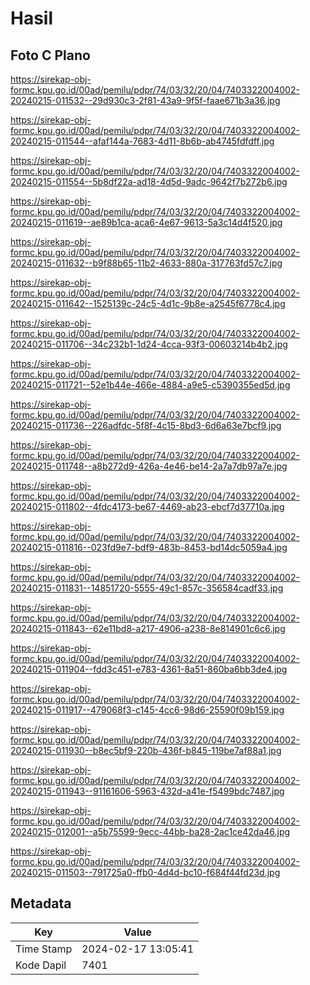 # Hasil

## Foto C Plano

https://sirekap-obj-formc.kpu.go.id/00ad/pemilu/pdpr/74/03/32/20/04/7403322004002-20240215-011532--29d930c3-2f81-43a9-9f5f-faae671b3a36.jpg

https://sirekap-obj-formc.kpu.go.id/00ad/pemilu/pdpr/74/03/32/20/04/7403322004002-20240215-011544--afaf144a-7683-4d11-8b6b-ab4745fdfdff.jpg

https://sirekap-obj-formc.kpu.go.id/00ad/pemilu/pdpr/74/03/32/20/04/7403322004002-20240215-011554--5b8df22a-ad18-4d5d-9adc-9642f7b272b6.jpg

https://sirekap-obj-formc.kpu.go.id/00ad/pemilu/pdpr/74/03/32/20/04/7403322004002-20240215-011619--ae89b1ca-aca6-4e67-9613-5a3c14d4f520.jpg

https://sirekap-obj-formc.kpu.go.id/00ad/pemilu/pdpr/74/03/32/20/04/7403322004002-20240215-011632--b9f88b65-11b2-4633-880a-317763fd57c7.jpg

https://sirekap-obj-formc.kpu.go.id/00ad/pemilu/pdpr/74/03/32/20/04/7403322004002-20240215-011642--1525139c-24c5-4d1c-9b8e-a2545f6778c4.jpg

https://sirekap-obj-formc.kpu.go.id/00ad/pemilu/pdpr/74/03/32/20/04/7403322004002-20240215-011706--34c232b1-1d24-4cca-93f3-00603214b4b2.jpg

https://sirekap-obj-formc.kpu.go.id/00ad/pemilu/pdpr/74/03/32/20/04/7403322004002-20240215-011721--52e1b44e-466e-4884-a9e5-c5390355ed5d.jpg

https://sirekap-obj-formc.kpu.go.id/00ad/pemilu/pdpr/74/03/32/20/04/7403322004002-20240215-011736--226adfdc-5f8f-4c15-8bd3-6d6a63e7bcf9.jpg

https://sirekap-obj-formc.kpu.go.id/00ad/pemilu/pdpr/74/03/32/20/04/7403322004002-20240215-011748--a8b272d9-426a-4e46-be14-2a7a7db97a7e.jpg

https://sirekap-obj-formc.kpu.go.id/00ad/pemilu/pdpr/74/03/32/20/04/7403322004002-20240215-011802--4fdc4173-be67-4469-ab23-ebcf7d37710a.jpg

https://sirekap-obj-formc.kpu.go.id/00ad/pemilu/pdpr/74/03/32/20/04/7403322004002-20240215-011816--023fd9e7-bdf9-483b-8453-bd14dc5059a4.jpg

https://sirekap-obj-formc.kpu.go.id/00ad/pemilu/pdpr/74/03/32/20/04/7403322004002-20240215-011831--14851720-5555-49c1-857c-356584cadf33.jpg

https://sirekap-obj-formc.kpu.go.id/00ad/pemilu/pdpr/74/03/32/20/04/7403322004002-20240215-011843--62e11bd8-a217-4906-a238-8e814901c6c6.jpg

https://sirekap-obj-formc.kpu.go.id/00ad/pemilu/pdpr/74/03/32/20/04/7403322004002-20240215-011904--fdd3c451-e783-4361-8a51-860ba6bb3de4.jpg

https://sirekap-obj-formc.kpu.go.id/00ad/pemilu/pdpr/74/03/32/20/04/7403322004002-20240215-011917--479068f3-c145-4cc6-98d6-25590f09b159.jpg

https://sirekap-obj-formc.kpu.go.id/00ad/pemilu/pdpr/74/03/32/20/04/7403322004002-20240215-011930--b8ec5bf9-220b-436f-b845-119be7af88a1.jpg

https://sirekap-obj-formc.kpu.go.id/00ad/pemilu/pdpr/74/03/32/20/04/7403322004002-20240215-011943--91161606-5963-432d-a41e-f5499bdc7487.jpg

https://sirekap-obj-formc.kpu.go.id/00ad/pemilu/pdpr/74/03/32/20/04/7403322004002-20240215-012001--a5b75599-9ecc-44bb-ba28-2ac1ce42da46.jpg

https://sirekap-obj-formc.kpu.go.id/00ad/pemilu/pdpr/74/03/32/20/04/7403322004002-20240215-011503--791725a0-ffb0-4d4d-bc10-f684f44fd23d.jpg


## Metadata

| Key        | Value               |
| ---------- | ------------------- |
| Time Stamp | 2024-02-17 13:05:41 |
| Kode Dapil | 7401                |



